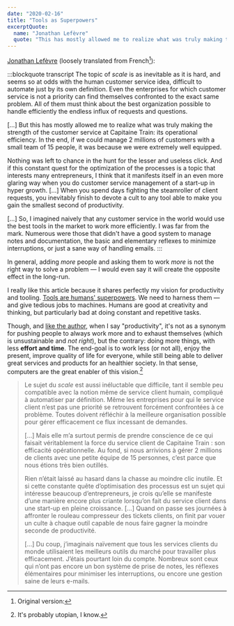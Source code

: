 ```yaml
---
date: "2020-02-16"
title: "Tools as Superpowers"
excerptQuote:
  name: "Jonathan Lefèvre"
  quote: "This has mostly allowed me to realize what was truly making the strength of the customer service at Capitaine Train: its operational efficiency. In the end, if we could manage 2 millions of customers with a small team of 15 people, it was because we were extremely well equipped."
---
```


[Jonathan Lefèvre](https://medium.com/@djo/service-client-et-outils-de-productivité-lalignement-des-passions-a4a59216d6a7) (loosely translated from French[^1]):

:::blockquote transcript
The topic of _scale_ is as inevitable as it is hard, and seems so at odds with the human customer service idea, difficult to automate just by its own definition. Even the enterprises for which customer service is not a priority can find themselves confronted to the exact same problem. All of them must think about the best organization possible to handle efficiently the endless influx of requests and questions.

[…] But this has mostly allowed me to realize what was truly making the strength of the customer service at Capitaine Train: its operational efficiency. In the end, if we could manage 2 millions of customers with a small team of 15 people, it was because we were extremely well equipped.

Nothing was left to chance in the hunt for the lesser and useless click. And if this constant quest for the optimization of the processes is a topic that interests many entrepreneurs, I think that it manifests itself in an even more glaring way when you do customer service management of a start-up in hyper growth. […] When you spend days fighting the steamroller of client requests, you inevitably finish to devote a cult to any tool able to make you gain the smallest second of productivity.

[…] So, I imagined naively that any customer service in the world would use the best tools in the market to work more efficiently. I was far from the mark. Numerous were those that didn't have a good system to manage notes and documentation, the basic and elementary reflexes to minimize interruptions, or just a sane way of handling emails.
:::

In general, adding _more_ people and asking them to work _more_ is not the right way to solve a problem — I would even say it will create the opposite effect in the long-run.

I really like this article because it shares perfectly my vision for productivity and tooling. [Tools are humans' superpowers](/2018/12/tools/). We need to harness them — and give tedious jobs to machines. Humans are good at creativity and thinking, but particularly bad at doing constant and repetitive tasks.

Though, and [like the author](https://jonathanlefevre.com/outils/mot-productivite/), when I say "productivity", it's not as a synonym for pushing people to always work more and to exhaust themselves (which is unsustainable and _not right_), but the contrary: doing more things, with less **effort and time**. The end-goal is to work less (or not all), enjoy the present, improve quality of life for everyone, while still being able to deliver great services and products for an healthier society. In that sense, computers are the great enabler of this vision.[^2]


[^1]: Original version:

  > Le sujet du _scale_ est aussi inéluctable que difficile, tant il semble peu compatible avec la notion même de service client humain, compliqué à automatiser par définition. Même les entreprises pour qui le service client n’est pas une priorité se retrouvent forcément confrontées à ce problème. Toutes doivent réfléchir à la meilleure organisation possible pour gérer efficacement ce flux incessant de demandes.
  >
  > […] Mais elle m’a surtout permis de prendre conscience de ce qui faisait véritablement la force du service client de Capitaine Train : son efficacité opérationnelle. Au fond, si nous arrivions à gérer 2 millions de clients avec une petite équipe de 15 personnes, c’est parce que nous étions très bien outillés.
  >
  > Rien n’était laissé au hasard dans la chasse au moindre clic inutile. Et si cette constante quête d’optimisation des processus est un sujet qui intéresse beaucoup d’entrepreneurs, je crois qu’elle se manifeste d’une manière encore plus criante lorsqu’on fait du service client dans une start-up en pleine croissance. […] Quand on passe ses journées à affronter le rouleau compresseur des tickets clients, on finit par vouer un culte à chaque outil capable de nous faire gagner la moindre seconde de productivité.
  >
  > […] Du coup, j’imaginais naïvement que tous les services clients du monde utilisaient les meilleurs outils du marché pour travailler plus efficacement. J’étais pourtant loin du compte. Nombreux sont ceux qui n’ont pas encore un bon système de prise de notes, les réflexes élémentaires pour minimiser les interruptions, ou encore une gestion saine de leurs e-mails.

[^2]: It's probably utopian, I know.
